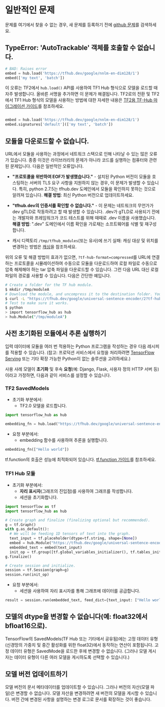 <!--* freshness: { owner: 'maringeo' reviewed: '2022-10-05' review_interval: '6 months' } *-->

# 일반적인 문제

문제를 여기에서 찾을 수 없는 경우, 새 문제를 등록하기 전에 [github 문제](https://github.com/tensorflow/hub/issues)를 검색하세요.

## TypeError: 'AutoTrackable' 객체를 호출할 수 없습니다.

```python
# BAD: Raises error
embed = hub.load('https://tfhub.dev/google/nnlm-en-dim128/1')
embed(['my text', 'batch'])
```

이 오류는 TF2에서 `hub.load()` API를 사용하여 TF1 Hub 형식으로 모델을 로드할 때 자주 발생합니다. 올바른 서명을 추가하면 이 문제가 해결됩니다. TF2로의 전환 및 TF2에서 TF1 Hub 형식의 모델을 사용하는 방법에 대한 자세한 내용은 [TF2용 TF-Hub 마이그레이션 가이드](migration_tf2.md)를 참조하세요.

```python

embed = hub.load('https://tfhub.dev/google/nnlm-en-dim128/1')
embed.signatures['default'](['my text', 'batch'])
```

## 모듈을 다운로드할 수 없습니다.

URL에서 모듈을 사용하는 과정에서 네트워크 스택으로 인해 나타날 수 있는 많은 오류가 있습니다. 종종 이것은 라이브러리의 문제가 아니라 코드를 실행하는 컴퓨터와 관련된 문제입니다. 다음은 일반적인 오류입니다.

- **"프로토콜을 위반하여 EOF가 발생했습니다."** - 설치된 Python 버전이 모듈을 호스팅하는 서버의 TLS 요구 사항을 지원하지 않는 경우, 이 문제가 발생할 수 있습니다. 특히, python 2.7.5는 tfhub.dev 도메인에서 모듈을 확인하지 못하는 것으로 알려져 있습니다. **해결 방법**: 최신 Python 버전으로 업데이트하세요.

- **"tfhub.dev의 인증서를 확인할 수 없습니다."** - 이 문제는 네트워크의 무언가가 dev gTLD로 작동하려고 할 때 발생할 수 있습니다. .dev가 gTLD로 사용되기 전에는 개발자와 프레임워크가 코드 테스트를 위해 때때로 .dev 이름을 사용했습니다. **해결 방법**: ".dev" 도메인에서 이름 확인을 가로채는 소프트웨어를 식별 및 재구성합니다.

- 캐시 디렉토리 `/tmp/tfhub_modules`(또는 유사)에 쓰기 실패: 캐싱 대상 및 위치를 변경하는 방법은 [캐싱](caching.md)을 참조하세요.

위의 오류 및 해결 방법이 효과가 없으면, `?tf-hub-format=compressed`를 URL에 연결하는 프로토콜을 시뮬레이션하여 수동으로 모듈을 다운로드하여 로컬 파일로 수동으로 압축 해제해야 하는 tar 압축 파일을 다운로드할 수 있습니다. 그런 다음 URL 대신 로컬 파일의 경로를 사용할 수 있습니다. 다음은 간단한 예입니다.

```bash
# Create a folder for the TF hub module.
$ mkdir /tmp/moduleA
# Download the module, and uncompress it to the destination folder. You might want to do this manually.
$ curl -L "https://tfhub.dev/google/universal-sentence-encoder/2?tf-hub-format=compressed" | tar -zxvC /tmp/moduleA
# Test to make sure it works.
$ python
> import tensorflow_hub as hub
> hub.Module("/tmp/moduleA")
```

## 사전 초기화된 모듈에서 추론 실행하기

입력 데이터에 모듈을 여러 번 적용하는 Python 프로그램을 작성하는 경우 다음 레시피를 적용할 수 있습니다. (참고: 프로덕션 서비스에서 요청을 처리하려면 [TensorFlow Serving](https://www.tensorflow.org/tfx/guide/serving) 또는 기타 확장 가능한 Python이 없는 솔루션을 고려하세요.)

사용 사례 모델이 **초기화** 및 후속 **요청**(예: Django, Flask, 사용자 정의 HTTP 서버 등)이라고 가정하면, 다음과 같이 서비스를 설정할 수 있습니다.

### TF2 SavedModels

- 초기화 부분에서:
    - TF2.0 모델을 로드합니다.

```python
import tensorflow_hub as hub

embedding_fn = hub.load("https://tfhub.dev/google/universal-sentence-encoder/4")
```

- 요청 부분에서:
    - embedding 함수를 사용하여 추론을 실행합니다.

```python
embedding_fn(["Hello world"])
```

tf.function의 호출은 성능에 최적화되어 있습니다. [tf.function 가이드](https://www.tensorflow.org/guide/function)를 참조하세요.

### TF1 Hub 모듈

- 초기화 부분에서:
    - **자리 표시자**(그래프의 진입점)를 사용하여 그래프를 작성합니다.
    - 세션을 초기화합니다.

```python
import tensorflow as tf
import tensorflow_hub as hub

# Create graph and finalize (finalizing optional but recommended).
g = tf.Graph()
with g.as_default():
  # We will be feeding 1D tensors of text into the graph.
  text_input = tf.placeholder(dtype=tf.string, shape=[None])
  embed = hub.Module("https://tfhub.dev/google/universal-sentence-encoder/2")
  embedded_text = embed(text_input)
  init_op = tf.group([tf.global_variables_initializer(), tf.tables_initializer()])
g.finalize()

# Create session and initialize.
session = tf.Session(graph=g)
session.run(init_op)
```

- 요청 부분에서:
    - 세션을 사용하여 자리 표시자를 통해 그래프에 데이터를 공급합니다.

```python
result = session.run(embedded_text, feed_dict={text_input: ["Hello world"]})
```

## 모델의 dtype을 변경할 수 없습니다(예: float32에서 bfloat16으로).

TensorFlow의 SavedModels(TF Hub 또는 기타에서 공유됨)에는 고정 데이터 유형(신경망의 가중치 및 중간 활성화를 위한 float32)에서 동작하는 연산이 포함됩니다. 고정 데이터 유형은 SavedMode을 로드한 후에 변경할 수 없습니다. (그러나 모델 게시자는 데이터 유형이 다른 여러 모델을 게시하도록 선택할 수 있습니다.)

## 모델 버전 업데이트하기

모델 버전의 문서 메타데이터를 업데이트할 수 있습니다. 그러나 버전의 자산(모델 파일)은 변경할 수 없습니다. 모델 자산을 변경하려면 새 버전의 모델을 게시할 수 있습니다. 버전 간에 변경된 사항을 설명하는 변경 로그로 문서를 확장하는 것이 좋습니다.
